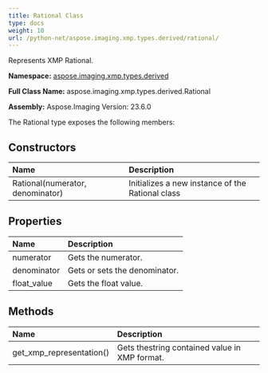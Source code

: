 ```yaml
---
title: Rational Class
type: docs
weight: 10
url: /python-net/aspose.imaging.xmp.types.derived/rational/
---
```


Represents XMP Rational.

**Namespace:** [aspose.imaging.xmp.types.derived](/imaging/python-net/aspose.imaging.xmp.types.derived/)

**Full Class Name:** aspose.imaging.xmp.types.derived.Rational

**Assembly:**  Aspose.Imaging Version: 23.6.0

The Rational type exposes the following members:
## **Constructors**
|**Name**|**Description**|
| :- | :- |
|Rational(numerator, denominator)|Initializes a new instance of the Rational class|
## **Properties**
|**Name**|**Description**|
| :- | :- |
|numerator|Gets the numerator.|
|denominator|Gets or sets the denominator.|
|float_value|Gets the float value.|
## **Methods**
|**Name**|**Description**|
| :- | :- |
|get_xmp_representation()|Gets thestring contained value in XMP format.|
